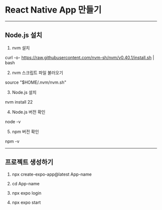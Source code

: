 # React Native App 만들기

---

## Node.js 설치

1. nvm 설치

curl -o- https://raw.githubusercontent.com/nvm-sh/nvm/v0.40.1/install.sh | bash

2. nvm 스크립트 파일 불러오기

source "$HOME/.nvm/nvm.sh"

3. Node.js 설치

nvm install 22

4. Node.js 버전 확인

node -v

5. npm 버전 확인

npm -v

---

## 프로젝트 생성하기

1. npx create-expo-app@latest App-name

2. cd App-name

3. npx expo login

4. npx expo start
